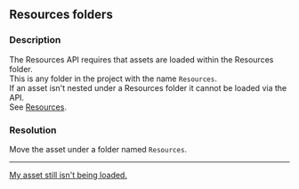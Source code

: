 ## Resources folders
### Description
The Resources API requires that assets are loaded within the Resources folder.  
This is any folder in the project with the name `Resources`.  
If an asset isn't nested under a Resources folder it cannot be loaded via the API.  
See [Resources](https://docs.unity3d.com/ScriptReference/Resources.html).

### Resolution
Move the asset under a folder named `Resources`.

---

[My asset still isn't being loaded.](Resource%20Paths.md)